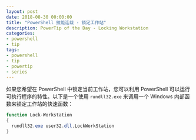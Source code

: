 ```yaml
---
layout: post
date: 2018-08-30 00:00:00
title: "PowerShell 技能连载 - 锁定工作站"
description: PowerTip of the Day - Locking Workstation
categories:
- powershell
- tip
tags:
- powershell
- tip
- powertip
- series
---
```

如果您希望在 PowerShell 中锁定当前工作站，您可以利用 PowerShell 可以运行可执行程序的特性。以下是一个使用 `rundll32.exe` 来调用一个 Windows 内部函数来锁定工作站的快速函数：

```powershell
function Lock-Workstation
{
  rundll32.exe user32.dll,LockWorkStation
}
```

<!--本文国际来源：[Locking Workstation](http://community.idera.com/powershell/powertips/b/tips/posts/locking-workstation1)-->

